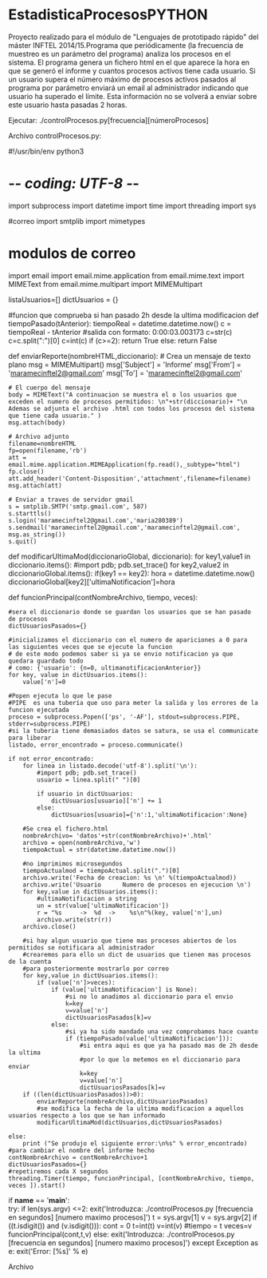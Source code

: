 # EstadisticaProcesosPYTHON
Proyecto realizado para el módulo de "Lenguajes de prototipado rápido" del máster INFTEL 2014/15.Programa que periódicamente (la frecuencia de muestreo es un parámetro del programa) analiza los procesos en el sistema. El programa  genera un fichero html en el que aparece la hora en que se generó el informe y  cuantos procesos activos tiene cada usuario. Si un usuario supera el número máximo  de procesos activos pasados al programa por parámetro enviará un email al  administrador indicando que usuario ha superado el límite. Esta información no se  volverá a enviar sobre este usuario hasta pasadas 2 horas.

Ejecutar: ./controlProcesos.py[frecuencia][númeroProcesos]


Archivo controlProcesos.py:

#!/usr/bin/env python3
# -*- coding: UTF-8 -*-

import subprocess
import datetime
import time
import threading
import sys

#correo
import smtplib
import mimetypes
# modulos de correo
import email
import email.mime.application
from email.mime.text import MIMEText
from email.mime.multipart import MIMEMultipart

listaUsuarios=[]
dictUsuarios = {}

#funcion que comprueba si han pasado 2h desde la ultima modificacion
def tiempoPasado(tAnterior):
	tiempoReal = datetime.datetime.now()
	c = tiempoReal - tAnterior
	#salida con formato: 0:00:03.003173
	c=str(c)
	c=c.split(":")[0]
	c=int(c)
	if (c>=2):
		return True
	else:
		return False

def enviarReporte(nombreHTML,diccionario):
	# Crea un mensaje de texto plano
	msg = MIMEMultipart()
	msg['Subject'] = 'Informe'
	msg['From'] = 'maramecinftel2@gmail.com'
	msg['To'] = 'maramecinftel2@gmail.com'

	# El cuerpo del mensaje
	body = MIMEText("A continuacion se muestra el o los usuarios que exceden el numero de procesos permitidos: \n"+str(diccionario)+ "\n Ademas se adjunta el archivo .html con todos los procesos del sistema que tiene cada usuario." )
	msg.attach(body)

	# Archivo adjunto
	filename=nombreHTML
	fp=open(filename,'rb')
	att = email.mime.application.MIMEApplication(fp.read(),_subtype="html")
	fp.close()
	att.add_header('Content-Disposition','attachment',filename=filename)
	msg.attach(att)

	# Enviar a traves de servidor gmail
	s = smtplib.SMTP('smtp.gmail.com', 587)
	s.starttls()
	s.login('maramecinftel2@gmail.com','maria280389')
	s.sendmail('maramecinftel2@gmail.com','maramecinftel2@gmail.com', msg.as_string())
	s.quit()

def modificarUltimaMod(diccionarioGlobal, diccionario):
	for key1,value1 in diccionario.items():
		#import pdb; pdb.set_trace()
		for key2,value2 in diccionarioGlobal.items():
			if(key1 == key2):
				hora = datetime.datetime.now()
				diccionarioGlobal[key2]['ultimaNotificacion']=hora

def funcionPrincipal(contNombreArchivo, tiempo, veces):
	
	#sera el diccionario donde se guardan los usuarios que se han pasado de procesos
	dictUsuariosPasados={}

	#inicializamos el diccionario con el numero de apariciones a 0 para las siguientes veces que se ejecute la funcion
	# de este modo podemos saber si ya se envio notificacion ya que quedara guardado todo
	# como: {'usuario': {n=0, ultimanotificacionAnterior}}
	for key, value in dictUsuarios.items():
		value['n']=0	

	#Popen ejecuta lo que le pase
	#PIPE  es una tubería que uso para meter la salida y los errores de la funcion ejecutada 
	proceso = subprocess.Popen(['ps', '-AF'], stdout=subprocess.PIPE, stderr=subprocess.PIPE)
	#si la tuberia tiene demasiados datos se satura, se usa el communicate para liberar
	listado, error_encontrado = proceso.communicate()
	
	if not error_encontrado:
		for linea in listado.decode('utf-8').split('\n'):
			#import pdb; pdb.set_trace()
			usuario = linea.split(" ")[0]

			if usuario in dictUsuarios:
				dictUsuarios[usuario]['n'] += 1
			else:
				dictUsuarios[usuario]={'n':1,'ultimaNotificacion':None}

		#Se crea el fichero.html
		nombreArchivo= 'datos'+str(contNombreArchivo)+'.html'
		archivo = open(nombreArchivo,'w')
		tiempoActual = str(datetime.datetime.now())

		#no imprimimos microsegundos
		tiempoActualmod = tiempoActual.split(".")[0]
		archivo.write('Fecha de creacion: %s \n' %(tiempoActualmod))
		archivo.write('Usuario		Numero de procesos en ejecucion \n')
		for key,value in dictUsuarios.items():
			#ultimaNotificacion a string
			un = str(value['ultimaNotificacion'])
			r = "%s 	-> 	%d 	->    %s\n"%(key, value['n'],un)
			archivo.write(str(r))
		archivo.close()
		
		#si hay algun usuario que tiene mas procesos abiertos de los permitidos se notificara al administrador
		#crearemos para ello un dict de usuarios que tienen mas procesos de la cuenta
		#para posteriormente mostrarlo por correo
		for key,value in dictUsuarios.items():
			if (value['n']>veces):
				if (value['ultimaNotificacion'] is None):
					#si no lo anadimos al diccionario para el envio
					k=key
					v=value['n']
					dictUsuariosPasados[k]=v
				else:
					#si ya ha sido mandado una vez comprobamos hace cuanto
					if (tiempoPasado(value['ultimaNotificacion'])):
						#si entra aqui es que ya ha pasado mas de 2h desde la ultima
						#por lo que lo metemos en el diccionario para enviar
						k=key
						v=value['n']
						dictUsuariosPasados[k]=v
		if ((len(dictUsuariosPasados))>0):
			enviarReporte(nombreArchivo,dictUsuariosPasados)
			#se modifica la fecha de la ultima modificacion a aquellos usuarios respecto a los que se han informado
			modificarUltimaMod(dictUsuarios,dictUsuariosPasados)
		
	else: 
		print ("Se produjo el siguiente error:\n%s" % error_encontrado)
	#para cambiar el nombre del informe hecho
	contNombreArchivo = contNombreArchivo+1
	dictUsuariosPasados={}	
	#repetiremos cada X segundos
	threading.Timer(tiempo, funcionPrincipal, [contNombreArchivo, tiempo, veces ]).start()


if __name__ == '__main__':         
	try:
		if len(sys.argv) <=2:
			exit('Introduzca: ./controlProcesos.py [frecuencia en segundos] [numero maximo procesos]')
		t = sys.argv[1]
		v = sys.argv[2]
		if ((t.isdigit()) and (v.isdigit())): 
			cont = 0
			t=int(t)
			v=int(v)
			#tiempo = t veces=v
			funcionPrincipal(cont,t,v)
		else:
			exit('Introduzca: ./controlProcesos.py [frecuencia en segundos] [numero maximo procesos]')
	except Exception as e:
		exit('Error: [%s]' % e)


	
Archivo 
